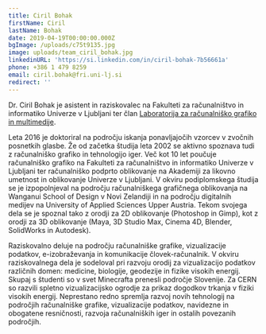 ```yaml
---
title: Ciril Bohak
firstName: Ciril
lastName: Bohak
date: 2019-04-19T00:00:00.000Z
bgImage: /uploads/c75t9135.jpg
image: uploads/team_ciril_bohak.jpg
linkedinURL: 'https://si.linkedin.com/in/ciril-bohak-7b56661a'
phone: +386 1 479 8259
email: ciril.bohak@fri.uni-lj.si
redirect: ''
---
```

Dr. Ciril Bohak je asistent in raziskovalec na Fakulteti za računalništvo in informatiko Univerze v Ljubljani ter član [Laboratorija za računalniško grafiko in multimedije](https://www.fri.uni-lj.si/sl/laboratorij/lgm).

Leta 2016 je doktoriral na področju iskanja ponavljajočih vzorcev v zvočnih posnetkih glasbe. Že od začetka študija leta 2002 se aktivno spoznava tudi z računalniško grafiko in tehnologijo iger. Več kot 10 let poučuje računalniško grafiko na Fakulteti za računalništvo in informatiko Univerze v Ljubljani ter računalniško podprto oblikovanje na Akademiji za likovno umetnost in oblikovanje Univerze v Ljubljani. V okviru podiplomskega študija se je izpopolnjeval na področju računalniškega grafičnega oblikovanja na Wanganui School of Design v Novi Zelandiji in na področju digitalnih medijev na University of Applied Sciences Upper Austria. Tekom svojega dela se je spoznal tako z orodji za 2D oblikovanje (Photoshop in Gimp), kot z orodji za 3D oblikovanje (Maya, 3D Studio Max, Cinema 4D, Blender, SolidWorks in Autodesk).

Raziskovalno deluje na področju računalniške grafike, vizualizacije podatkov, e-izobraževanja in komunikacije človek-računalnik. V okviru raziskovalnega dela je sodeloval pri razvoju orodij za vizualizacijo podatkov različnih domen: medicine, biologije, geodezije in fizike visokih energij. Skupaj s študenti so v svet Minecrafta prenesli področje Slovenije. Za CERN so razvili spletno vizualizacijsko ogrodje za prikaz dogodkov trkanja v fiziki visokih energij. Neprestano redno spremlja razvoj novih tehnologij na področjih računalniške grafike, vizualizacije podatkov, navidezne in obogatene resničnosti, razvoja računalniških iger in ostalih povezanih področjih.

